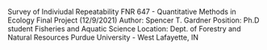  Survey of Indiviudal Repeatability
 FNR 647 - Quantitative Methods in Ecology
 Final Project (12/9/2021)
 Author: Spencer T. Gardner
 Position: 
       Ph.D student 
       Fisheries and Aquatic Science
 Location: 
       Dept. of Forestry and Natural Resources
       Purdue University - West Lafayette, IN
